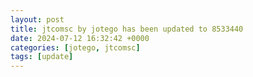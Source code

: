 ```yaml
---
layout: post
title: jtcomsc by jotego has been updated to 8533440
date: 2024-07-12 16:32:42 +0000
categories: [jotego, jtcomsc]
tags: [update]
---
```


